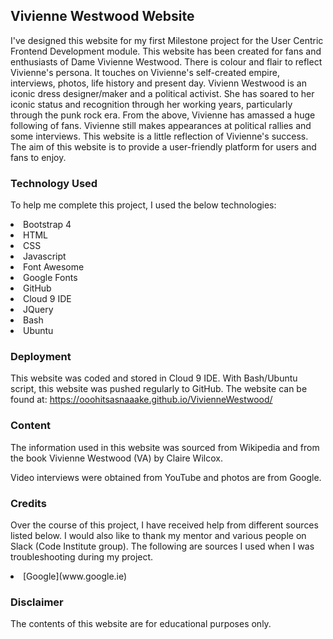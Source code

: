 <h2>Vivienne Westwood Website</h2>

I've designed this website for my first Milestone project for the User Centric Frontend Development module.
This website has been created for fans and enthusiasts of Dame Vivienne Westwood. 
There is colour and flair to reflect Vivienne's persona. It touches on Vivienne's self-created empire, interviews, photos, life history and present day.
Vivienn Westwood is an iconic dress designer/maker and a political activist. She has soared to her iconic status and recognition through her working years, particularly through the punk rock era.
From the above, Vivienne has amassed a huge following of fans. Vivienne still makes appearances at political rallies and some interviews.
This website is a little reflection of Vivienne's success.
The aim of this website is to provide a user-friendly platform for users and fans to enjoy. 


<h3>Technology Used</h3>

To help me complete this project, I used the below technologies:

<li>Bootstrap 4</li>
<li>HTML</li>
<li>CSS</li>
<li>Javascript</li>
<li>Font Awesome</li>
<li>Google Fonts</li>
<li>GitHub</li>
<li>Cloud 9 IDE</li>
<li>JQuery</li>
<li>Bash</li>
<li>Ubuntu</li>



<h3>Deployment</h3>

This website was coded and stored in Cloud 9 IDE. With Bash/Ubuntu script, this website was pushed regularly to GitHub.
The website can be found at: https://ooohitsasnaaake.github.io/VivienneWestwood/


<h3>Content</h3>

The information used in this website was sourced from Wikipedia and from the book Vivienne Westwood (VA) by Claire Wilcox.

Video interviews were obtained from YouTube and photos are from Google. 

<h3>Credits</h3>

Over the course of this project, I have received help from different sources listed below. I would also like to thank my mentor and various people on Slack (Code Institute group).
The following are sources I used when I was troubleshooting during my project.

<li>[Google](www.google.ie)


<h3>Disclaimer</h3>

The contents of this website are for educational purposes only.